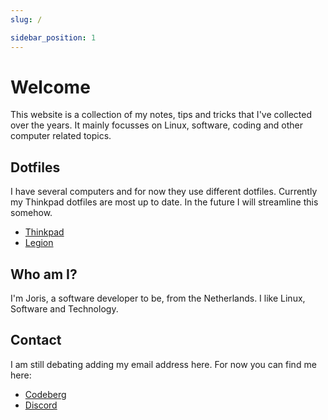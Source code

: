 ```yaml
---
slug: /

sidebar_position: 1
---
```


# Welcome
This website is a collection of my notes, tips and tricks that I've collected over the years. It mainly focusses on Linux, software, coding and other computer related topics. 

## Dotfiles
I have several computers and for now they use different dotfiles. Currently my Thinkpad dotfiles are most up to date. In the future I will streamline this somehow.

- [Thinkpad](https://codeberg.org/jorisvandijk/dotfiles_thinkpad)
- [Legion](https://codeberg.org/jorisvandijk/dotfiles)

## Who am I?
I'm Joris, a software developer to be, from the Netherlands. I like Linux, Software and Technology.

## Contact
I am still debating adding my email address here. For now you can find me here:

- [Codeberg](https://codeberg.org/jorisvandijk)
- [Discord](https://discordapp.com/users/816816620541706271)

